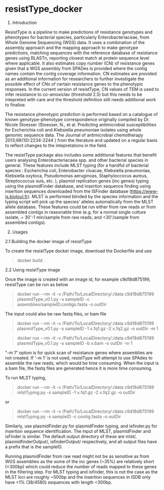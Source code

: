 # resistType_docker

1. Introduction

ResistType is a pipeline to make predictions of resistance genotypes and phenotypes for bacterial species, particularly Enterobacteriaceae, from Whole Genome Sequencing (WGS) data. It uses a combination of the assembly approach and the mapping approach to make genotype predictions, matching sequences with the reference database of resistance genes using BLASTn, reporting closest match at protein sequence level where applicable. It also estimates copy number (CN) of resistance genes given that a WGS assembly from SPADes is provided where the contig names contain the contig coverage information. CN estimates are provided as an additional information for researchers to further investigate the possible effect of CNs of certain resistance genes to the phenotypic responses. In the current version of resistType, CN values of TEM is used to infer resistance to co-amoxiclav (threshold 2.5) but this needs to be intepreted with care and the threshold definition still needs additional work to finalise. 

The resistance phenotypic prediction is performed based on a catalogue of known genotype-phenotype correspondence originally compiled by Dr. Nicole Stoesser (Stoesser, N., et al. Predicting antimicrobial susceptibilities for Escherichia coli and Klebsiella pneumoniae isolates using whole genomic sequence data. The Journal of antimicrobial chemotherapy 2013;68(10):2234-2244 ) from the literature and updated on a regular basis to reflect changes to the intepretations in the field. 

The resistType package also includes some additional features that benefit users analysing Enterobacteriacaea spp. and other bacterial species in general. These features include MLST typing (for a handful of bacterial species : Escherichia coli, Enterobacter cloacae, Klebsiella pneumoniae, Klebsiella oxytoca, Pseudomonas aeruginoas, Staphyloccocus aureus, Streptococcus suis, etc. ), plasmid replication genes (inc genes) typing using the plasmidFinder database, and insertion sequence finding using insertion sequences downloaded from the ISFinder database (https://www-is.biotoul.fr). MLST is performed blinded by the species information and the typing script will pick up the species' alleles automatically from the MLST allele database. These features could be run either from raw reads or from assembled contigs in reasonable time (e.g. for a normal single culture isolate, ~ 30'-1 min/sample from raw reads, and <30'/sample from assembled contigs).  


2. Usages

2.1  Building the docker image of resistType

To create the resistType docker image, download the Dockerfile and use

> docker build . 

2.2  Using resistType image

Once the image is created with an image id, for example c9d18d875199, resistType can be run as below 

>  docker  run --rm -it  -v /Path/To/LocalDirectory/:/data c9d18d875199 plasmidType_v0.1.py -s sampleID -c assemblies/sampleID.contigs.fasta -o outDir

The input could also be raw fastq files, or bam file 

>  docker  run --rm -it  -v /Path/To/LocalDirectory/:/data c9d18d875199 plasmidType_v0.1.py -s sampleID -1 x.fq1.gz -2 x.fq2.gz -o outDir -m 1

> docker  run --rm -it  -v /Path/To/LocalDirectory/:/data c9d18d875199 plasmidType_v0.1.py -s sampleID -b x.bam -o outDir -m 1

"-m 1" option is for quick scan of resistance genes where assemblies are not created. If '-m 1' is not used, resistType will attempt to use SPAdes to assemble the raw reads, which would be time consuming. When the input is a bam file, the fastq files are generated hence it is more time consuming. 



To run MLST typing, 

> docker  run --rm -it  -v /Path/To/LocalDirectory/:/data c9d18d875199 mlstTyping.py -s sampleID -1 x.fq1.gz -2 x.fq2.gz -o outDir 

or 
> docker  run --rm -it  -v /Path/To/LocalDirectory/:/data c9d18d875199 mlstTyping.py -s sampleID -c contig.fasta -o outDir 

Similarly, use plasmidFinder.py for plasmidFinder typing, and isfinder.py for insertion sequence identification. The input of MLST, plasmidFinder and isFinder is similar. The default output directory of these are mlst/, plasmidfinderOutput/, isfinderOutput/ respectively, and all output files have a prefix that is the sampleID.

Running plasmidFinder from raw read might not be as sensitive as from WGS assemblies as the some of the inc genes (~35%) are relatively short (<300bp)  which could reduce the number of reads mapped to these genes in the filtering step. For MLST typing and isfinder, this is not the case as the MLST loci are roughly ~500bp and the insertion sequences in ISDB only have <1% (38/4580) sequences with length <300bp.  





